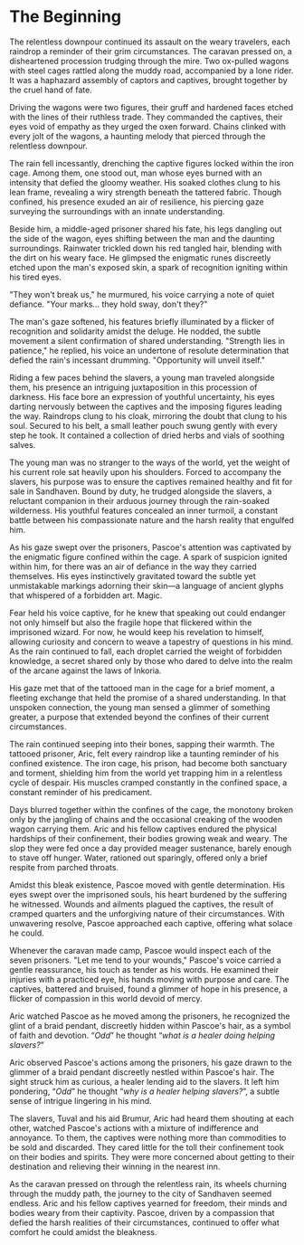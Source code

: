 # The Beginning

The relentless downpour continued its assault on the weary travelers, each raindrop a reminder of their grim circumstances. The caravan pressed on, a disheartened procession trudging through the mire. Two ox-pulled wagons with steel cages rattled along the muddy road, accompanied by a lone rider. It was a haphazard assembly of captors and captives, brought together by the cruel hand of fate.

Driving the wagons were two figures, their gruff and hardened faces etched with the lines of their ruthless trade. They commanded the captives, their eyes void of empathy as they urged the oxen forward. Chains clinked with every jolt of the wagons, a haunting melody that pierced through the relentless downpour.

The rain fell incessantly, drenching the captive figures locked within the iron cage. Among them, one stood out,  man whose eyes burned with an intensity that defied the gloomy weather. His soaked clothes clung to his lean frame, revealing a wiry strength beneath the tattered fabric. Though confined, his presence exuded an air of resilience, his piercing gaze surveying the surroundings with an innate understanding.

Beside him, a middle-aged prisoner shared his fate, his legs dangling out the side of the wagon, eyes shifting between the man and the daunting surroundings. Rainwater trickled down his red tangled hair, blending with the dirt on his weary face. He glimpsed the enigmatic runes discreetly etched upon the man's exposed skin, a spark of recognition igniting within his tired eyes.

"They won't break us," he murmured, his voice carrying a note of quiet defiance. "Your marks... they hold sway, don't they?"

The man's gaze softened, his features briefly illuminated by a flicker of recognition and solidarity amidst the deluge. He nodded, the subtle movement a silent confirmation of shared understanding. "Strength lies in patience," he replied, his voice an undertone of resolute determination that defied the rain's incessant drumming. "Opportunity will unveil itself."

Riding a few paces behind the slavers, a young man traveled alongside them, his presence an intriguing juxtaposition in this procession of darkness. His face bore an expression of youthful uncertainty, his eyes darting nervously between the captives and the imposing figures leading the way. Raindrops clung to his cloak, mirroring the doubt that clung to his soul. Secured to his belt, a small leather pouch swung gently with every step he took. It contained a collection of dried herbs and vials of soothing salves. 

The young man was no stranger to the ways of the world, yet the weight of his current role sat heavily upon his shoulders. Forced to accompany the slavers, his purpose was to ensure the captives remained healthy and fit for sale in Sandhaven. Bound by duty, he trudged alongside the slavers, a reluctant companion in their arduous journey through the rain-soaked wilderness. His youthful features concealed an inner turmoil, a constant battle between his compassionate nature and the harsh reality that engulfed him.

As his gaze swept over the prisoners, Pascoe's attention was captivated by the enigmatic figure confined within the cage. A spark of suspicion ignited within him, for there was an air of defiance in the way they carried themselves. His eyes instinctively gravitated toward the subtle yet unmistakable markings adorning their skin—a language of ancient glyphs that whispered of a forbidden art. Magic.

Fear held his voice captive, for he knew that speaking out could endanger not only himself but also the fragile hope that flickered within the imprisoned wizard. For now, he would keep his revelation to himself, allowing curiosity and concern to weave a tapestry of questions in his mind. As the rain continued to fall, each droplet carried the weight of forbidden knowledge, a secret shared only by those who dared to delve into the realm of the arcane against the laws of Inkoria.

His gaze met that of the tattooed man in the cage for a brief moment, a fleeting exchange that held the promise of a shared understanding. In that unspoken connection, the young man sensed a glimmer of something greater, a purpose that extended beyond the confines of their current circumstances.

The rain continued seeping into their bones, sapping their warmth. The tattooed prisoner, Aric, felt every raindrop like a taunting reminder of his confined existence. The iron cage, his prison, had become both sanctuary and torment, shielding him from the world yet trapping him in a relentless cycle of despair. His muscles cramped constantly in the confined space, a constant reminder of his predicament.

Days blurred together within the confines of the cage, the monotony broken only by the jangling of chains and the occasional creaking of the wooden wagon carrying them. Aric and his fellow captives endured the physical hardships of their confinement, their bodies growing weak and weary. The slop they were fed once a day provided meager sustenance, barely enough to stave off hunger. Water, rationed out sparingly, offered only a brief respite from parched throats.

Amidst this bleak existence, Pascoe moved with gentle determination. His eyes swept over the imprisoned souls, his heart burdened by the suffering he witnessed. Wounds and ailments plagued the captives, the result of cramped quarters and the unforgiving nature of their circumstances. With unwavering resolve, Pascoe approached each captive, offering what solace he could.

Whenever the caravan made camp, Pascoe would inspect each of the seven prisoners. "Let me tend to your wounds," Pascoe's voice carried a gentle reassurance, his touch as tender as his words. He examined their injuries with a practiced eye, his hands moving with purpose and care. The captives, battered and bruised, found a glimmer of hope in his presence, a flicker of compassion in this world devoid of mercy.

Aric watched Pascoe as he moved among the prisoners, he recognized the glint of a braid pendant, discreetly hidden within Pascoe's hair, as a symbol of faith and devotion. “*Odd*” he thought “*what is a healer doing helping slavers?*”

Aric observed Pascoe's actions among the prisoners, his gaze drawn to the glimmer of a braid pendant discreetly nestled within Pascoe's hair. The sight struck him as curious, a healer lending aid to the slavers. It left him pondering, “*Odd*” he thought “*why is a healer helping slavers?*”, a subtle sense of intrigue lingering in his mind.

The slavers, Tuval and his aid Brumur, Aric had heard them shouting at each other, watched Pascoe's actions with a mixture of indifference and annoyance. To them, the captives were nothing more than commodities to be sold and discarded. They cared little for the toll their confinement took on their bodies and spirits. They were more concerned about getting to their destination and relieving their winning in the nearest inn.

As the caravan pressed on through the relentless rain, its wheels churning through the muddy path, the journey to the city of Sandhaven seemed endless. Aric and his fellow captives yearned for freedom, their minds and bodies weary from their captivity. Pascoe, driven by a compassion that defied the harsh realities of their circumstances, continued to offer what comfort he could amidst the bleakness.


